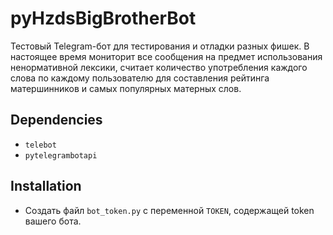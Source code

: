 # pyHzdsBigBrotherBot
Тестовый Telegram-бот для тестирования и отладки разных фишек.
В настоящее время мониторит все сообщения на предмет
использования ненормативной лексики, считает количество
употребления каждого слова по каждому пользователю для составления
рейтинга матершинников и самых популярных матерных слов.

## Dependencies
- `telebot`
- `pytelegrambotapi`

## Installation
- Создать файл `bot_token.py` с переменной `TOKEN`, содержащей
token вашего бота.